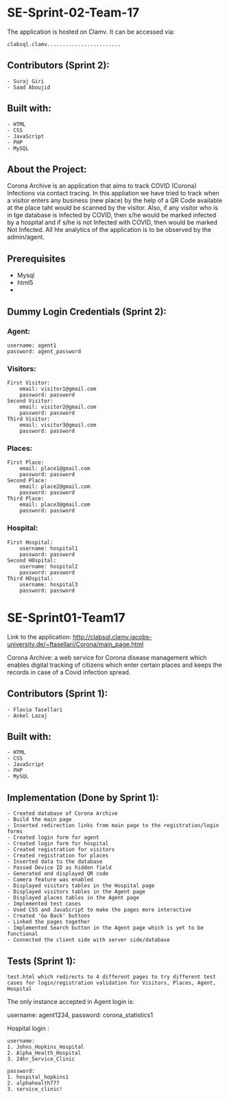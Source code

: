 # SE-Sprint-02-Team-17
The application is hosted on Clamv. It can be accessed via: 

    clabsql.clamv........................

## Contributors (Sprint 2):
    - Suraj Giri
    - Saad Aboujid

## Built with:
    - HTML
    - CSS
    - JavaScript
    - PHP
    - MySQL

## About the Project:
Corona Archive is an application that aims to track COVID (Corona) Infections via contact tracing. In this appliation we have tried to track when a visitor enters any business (new place) by the help of a QR Code available at the place taht would be scanned by the visitor. Also, if any visitor who is in tge database is infected by COVID, then s/he would be marked infected by a hospital and if s/he is not Infected with COVID, then would be marked Not Infected. All hte analytics of the application is to be observed by the admin/agent.

## Prerequisites
- Mysql
- html5
- 


## Dummy Login Credentials (Sprint 2):

### Agent:
    username: agent1
    password: agent_password

### Visitors: 
    First Visitor:
        email: visitor1@gmail.com
        password: password
    Second Visitor:
        email: visitor2@gmail.com
        password: password
    Third Visitor:
        email: visitor3@gmail.com
        password: password

### Places:
    First Place:
        email: place1@gmail.com
        password: password
    Second Place:
        email: place2@gmail.com
        password: password
    Third Place:
        email: place3@gmail.com
        password: password 

### Hospital:
    First Hospital:
        username: hospital1
        password: password
    Second HOspital:
        username: hospital2
        password: password
    Third HOspital:
        username: hospital3
        password: password 

#
# SE-Sprint01-Team17

Link to the application: http://clabsql.clamv.jacobs-university.de/~ftasellari/Corona/main_page.html

Corona Archive: a web service for Corona disease management which enables digital tracking of citizens which enter certain places and keeps the records in case of a 
Covid infection spread.

## Contributors (Sprint 1):
    - Flavia Tasellari
    - Ankel Lazaj


## Built with:
    - HTML
    - CSS
    - JavaScript
    - PHP
    - MySQL

## Implementation (Done by Sprint 1):

    - Created database of Corona Archive
    - Build the main page 
    - Inserted redirection links from main page to the registration/login forms
    - Created login form for agent
    - Created login form for hospital
    - Created registration for visitors
    - Created registration for places
    - Inserted data to the database
    - Passed Device ID as hidden field
    - Generated and displayed QR code
    - Camera feature was enabled
    - Displayed visitors tables in the Hospital page
    - Displayed visitors tables in the Agent page
    - Displayed places tables in the Agent page
    - Implemented test cases
    - Used CSS and JavaScript to make the pages more interactive
    - Created 'Go Back' buttons
    - Linked the pages together
    - Implemented Search button in the Agent page which is yet to be functional
    - Connected the client side with server side/database

## Tests (Sprint 1): 
    test.html which redirects to 4 different pages to try different test cases for login/registration validation for Visitors, Places, Agent, Hospital

The only instance accepted in Agent login is:

username: agent1234,
password: corona_statistics1

Hospital login :

    username: 
    1. Johns_Hopkins_Hospital
    2. Alpha_Health_Hospital
    3. 24hr_Service_Clinic

    password:
    1. hospital_hopkins1
    2. alphahealth777
    3. service_clinic!


